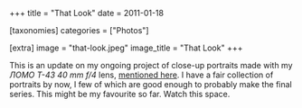 +++
title = "That Look"
date = 2011-01-18

[taxonomies]
categories = ["Photos"]

[extra]
image = "that-look.jpeg"
image_title = "That Look"
+++

This is an update on my ongoing project of close-up portraits made with my _ЛОМО Т-43 40 mm f/4_ lens, [mentioned here](./agonizing/index.md). I have a fair collection of portraits by now, I few of which are good enough to probably make the final series. This might be my favourite so far. Watch this space.
